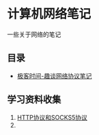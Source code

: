 # 计算机网络笔记

一些关于网络的笔记

## 目录

- [极客时间-趣谈网络协议笔记](趣谈网络协议笔记.md)


## 学习资料收集

1. [HTTP协议和SOCKS5协议](https://www.cnblogs.com/yinzhengjie/p/7357860.html)
2. 